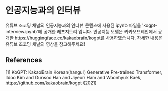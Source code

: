 # 인공지능과의 인터뷰
유튜브 조코딩 채널의 인공지능과의 인터뷰 콘텐츠에 사용된 ipynb 파일을 'kogpt-interview.ipynb'에 공개한 레포지토리 입니다. 인공지능 모델은 카카오브레인에서 공개한 https://huggingface.co/kakaobrain/kogpt를 사용하였습니다. 자세한 내용은 유튜브 조코딩 채널의 영상을 참고해주세요!

## References
[1] KoGPT: KakaoBrain Korean(hangul) Generative Pre-trained Transformer, Ildoo Kim and Gunsoo Han and Jiyeon Ham and Woonhyuk Baek, https://github.com/kakaobrain/kogpt (2021)